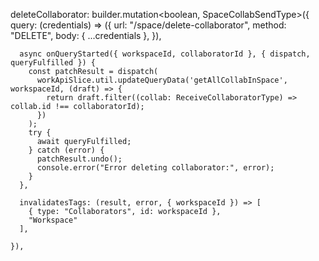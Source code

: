 deleteCollaborator: builder.mutation<boolean, SpaceCollabSendType>({
query: (credentials) => ({
url: "/space/delete-collaborator",
method: "DELETE",
body: { ...credentials },
}),

      async onQueryStarted({ workspaceId, collaboratorId }, { dispatch, queryFulfilled }) {
        const patchResult = dispatch(
          workApiSlice.util.updateQueryData('getAllCollabInSpace', workspaceId, (draft) => {
            return draft.filter((collab: ReceiveCollaboratorType) => collab.id !== collaboratorId);
          })
        );
        try {
          await queryFulfilled;
        } catch (error) {
          patchResult.undo();
          console.error("Error deleting collaborator:", error);
        }
      },

      invalidatesTags: (result, error, { workspaceId }) => [
        { type: "Collaborators", id: workspaceId },
        "Workspace"
      ],

    }),
